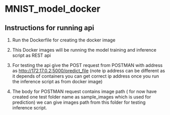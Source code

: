 # MNIST_model_docker
## Instructions for running api

1. Run the Dockerfile for creating the docker image

2. This Docker images will be running the model training and inference script as REST api

3. For testing the api give the POST request from POSTMAN with address as http://172.17.0.2:5000/predict_file (note ip address can be different as it depends 
of containers you can get correct ip address once you run the inference script as from docker image)

4. The body for POSTMAN request contains image path ( for now have created one test folder name as sample_images which is used for prediction) we can give images path from this folder for testing inference script.

